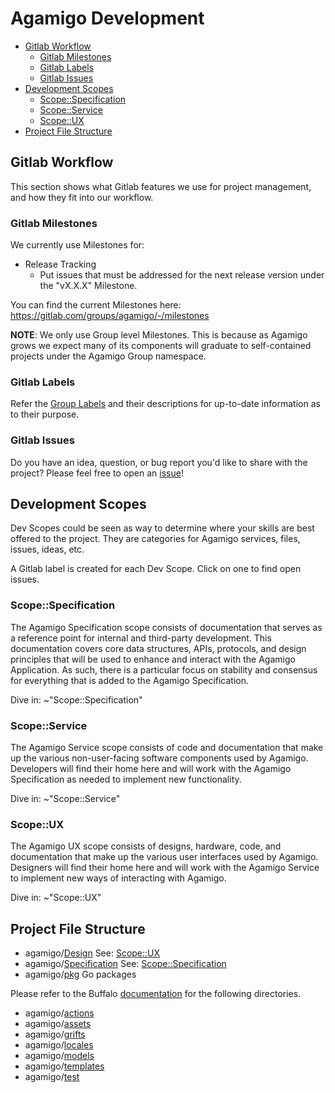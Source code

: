# Agamigo Development

<!-- vim-markdown-toc GitLab -->

* [Gitlab Workflow](#gitlab-workflow)
	* [Gitlab Milestones](#gitlab-milestones)
	* [Gitlab Labels](#gitlab-labels)
	* [Gitlab Issues](#gitlab-issues)
* [Development Scopes](#development-scopes)
	* [Scope::Specification](#scopespecification)
	* [Scope::Service](#scopeservice)
	* [Scope::UX](#scopeux)
* [Project File Structure](#project-file-structure)

<!-- vim-markdown-toc -->

## Gitlab Workflow

This section shows what Gitlab features we use for project management, and how
they fit into our workflow.

### Gitlab Milestones

We currently use Milestones for:
- Release Tracking
  - Put issues that must be addressed for the next release version under the
      "vX.X.X" Milestone.

You can find the current Milestones here:
https://gitlab.com/groups/agamigo/-/milestones

**NOTE**: We only use Group level Milestones. This is because as Agamigo grows
we expect many of its components will graduate to self-contained projects under
the Agamigo Group namespace.

### Gitlab Labels

Refer the [Group Labels](https://gitlab.com/groups/agamigo/-/labels) and their
descriptions for up-to-date information as to their purpose.

### Gitlab Issues

Do you have an idea, question, or bug report you'd like to share with the
project? Please feel free to open an
[issue](https://gitlab.com/agamigo/agamigo/issues)!

## Development Scopes

Dev Scopes could be seen as way to determine where your skills are best offered
to the project. They are categories for Agamigo services, files, issues, ideas,
etc.

A Gitlab label is created for each Dev Scope. Click on one to find open issues.

### Scope::Specification

The Agamigo Specification scope consists of documentation that serves as a
reference point for internal and third-party development. This documentation
covers core data structures, APIs, protocols, and design principles that will be
used to enhance and interact with the Agamigo Application. As such, there is a
particular focus on stability and consensus for everything that is added to the
Agamigo Specification.

Dive in: ~"Scope::Specification"

### Scope::Service

The Agamigo Service scope consists of code and documentation that make up the
various non-user-facing software components used by Agamigo. Developers will
find their home here and will work with the Agamigo Specification as needed to
implement new functionality.

Dive in: ~"Scope::Service"

### Scope::UX

The Agamigo UX scope consists of designs, hardware, code, and documentation that
make up the various user interfaces used by Agamigo. Designers will find their
home here and will work with the Agamigo Service to implement new ways of
interacting with Agamigo.

Dive in: ~"Scope::UX"

## Project File Structure

- agamigo/[Design](/Design) See: [Scope::UX](#Scope::UX)
- agamigo/[Specification](/Specification) See: [Scope::Specification](#Scope::Specification)
- agamigo/[pkg](/pkg) Go packages

Please refer to the Buffalo
[documentation](https://gobuffalo.io/docs/directory-structure) for the following
directories.

- agamigo/[actions](/actions)
- agamigo/[assets](/assets)
- agamigo/[grifts](/grifts)
- agamigo/[locales](/locales)
- agamigo/[models](/models)
- agamigo/[templates](/templates)
- agamigo/[test](/test)
